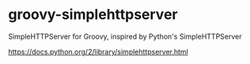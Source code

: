 # groovy-simplehttpserver
SimpleHTTPServer for Groovy, inspired by Python's SimpleHTTPServer

https://docs.python.org/2/library/simplehttpserver.html
